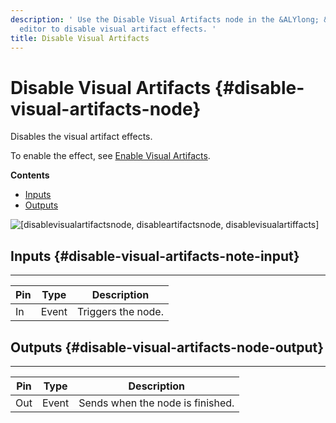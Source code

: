 ```yaml
---
description: ' Use the Disable Visual Artifacts node in the &ALYlong; &script-canvas;
  editor to disable visual artifact effects. '
title: Disable Visual Artifacts
---
```

# Disable Visual Artifacts {#disable-visual-artifacts-node}

Disables the visual artifact effects\.

To enable the effect, see [Enable Visual Artifacts](/docs/userguide/rendering/enable/visual-artifacts-node.md)\.

**Contents**
+ [Inputs](#disable-visual-artifacts-note-input)
+ [Outputs](#disable-visual-artifacts-node-output)

![\[disablevisualartifactsnode, disableartifactsnode, disablevisualartiffacts\]](/images/userguide/scripting/script-canvas/scriptcanvasnodes/script-canvas-disable-visual-artifacts-node.png)

## Inputs {#disable-visual-artifacts-note-input}


****  

| Pin | Type | Description | 
| --- | --- | --- | 
| In | Event |  Triggers the node\.  | 

## Outputs {#disable-visual-artifacts-node-output}


****  

| Pin | Type | Description | 
| --- | --- | --- | 
| Out | Event | Sends when the node is finished\. | 